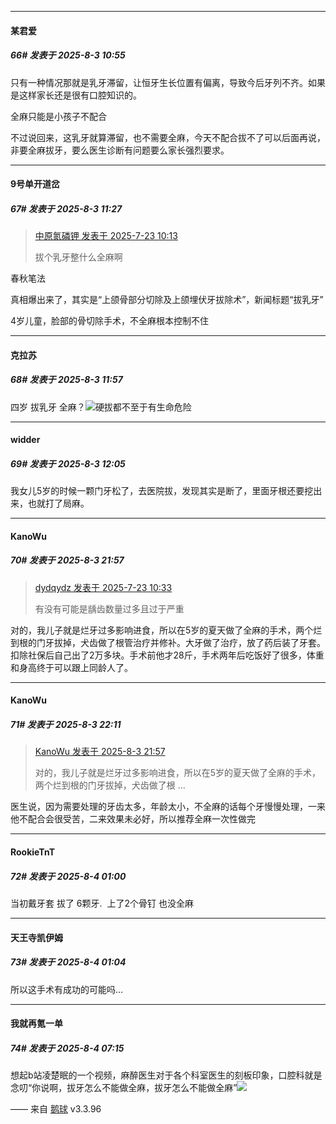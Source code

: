 ﻿
*****

####  某君爱  
##### 66#       发表于 2025-8-3 10:55

只有一种情况那就是乳牙滞留，让恒牙生长位置有偏离，导致今后牙列不齐。如果是这样家长还是很有口腔知识的。

全麻只能是小孩子不配合

不过说回来，这乳牙就算滞留，也不需要全麻，今天不配合拔不了可以后面再说，非要全麻拔牙，要么医生诊断有问题要么家长强烈要求。


*****

####  9号单开道岔  
##### 67#       发表于 2025-8-3 11:27

<blockquote><a href="httphttps://stage1st.com/2b/forum.php?mod=redirect&amp;goto=findpost&amp;pid=68141679&amp;ptid=2257173" target="_blank">中原氮磷钾 发表于 2025-7-23 10:13</a>

拔个乳牙整什么全麻啊</blockquote>
春秋笔法

真相爆出来了，其实是“上颌骨部分切除及上颌埋伏牙拔除术”，新闻标题“拔乳牙”

4岁儿童，脸部的骨切除手术，不全麻根本控制不住


*****

####  克拉苏  
##### 68#       发表于 2025-8-3 11:57

四岁 拔乳牙 全麻？<img src="https://static.stage1st.com/image/smiley/face2017/068.png" referrerpolicy="no-referrer">硬拔都不至于有生命危险


*****

####  widder  
##### 69#       发表于 2025-8-3 12:05

我女儿5岁的时候一颗门牙松了，去医院拔，发现其实是断了，里面牙根还要挖出来，也就打了局麻。


*****

####  KanoWu  
##### 70#       发表于 2025-8-3 21:57

<blockquote><a href="httphttps://stage1st.com/2b/forum.php?mod=redirect&amp;goto=findpost&amp;pid=68141859&amp;ptid=2257173" target="_blank">dydqydz 发表于 2025-7-23 10:33</a>

有没有可能是龋齿数量过多且过于严重</blockquote>
对的，我儿子就是烂牙过多影响进食，所以在5岁的夏天做了全麻的手术，两个烂到根的门牙拔掉，犬齿做了根管治疗并修补。大牙做了治疗，放了药后装了牙套。扣除社保后自己出了2万多块。手术前他才28斤，手术两年后吃饭好了很多，体重和身高终于可以跟上同龄人了。


*****

####  KanoWu  
##### 71#       发表于 2025-8-3 22:11

<blockquote><a href="httphttps://stage1st.com/2b/forum.php?mod=redirect&amp;goto=findpost&amp;pid=68209391&amp;ptid=2257173" target="_blank">KanoWu 发表于 2025-8-3 21:57</a>

对的，我儿子就是烂牙过多影响进食，所以在5岁的夏天做了全麻的手术，两个烂到根的门牙拔掉，犬齿做了根 ...</blockquote>
医生说，因为需要处理的牙齿太多，年龄太小，不全麻的话每个牙慢慢处理，一来他不配合会很受苦，二来效果未必好，所以推荐全麻一次性做完


*****

####  RookieTnT  
##### 72#       发表于 2025-8-4 01:00

当初戴牙套 拔了 6颗牙.  上了2个骨钉 也没全麻


*****

####  天王寺凯伊姆  
##### 73#       发表于 2025-8-4 01:04

所以这手术有成功的可能吗…


*****

####  我就再氪一单  
##### 74#       发表于 2025-8-4 07:15

想起b站凌楚眠的一个视频，麻醉医生对于各个科室医生的刻板印象，口腔科就是念叨“你说啊，拔牙怎么不能做全麻，拔牙怎么不能做全麻”<img src="https://static.stage1st.com/image/smiley/face2017/068.png" referrerpolicy="no-referrer">

—— 来自 [鹅球](https://www.pgyer.com/GcUxKd4w) v3.3.96

